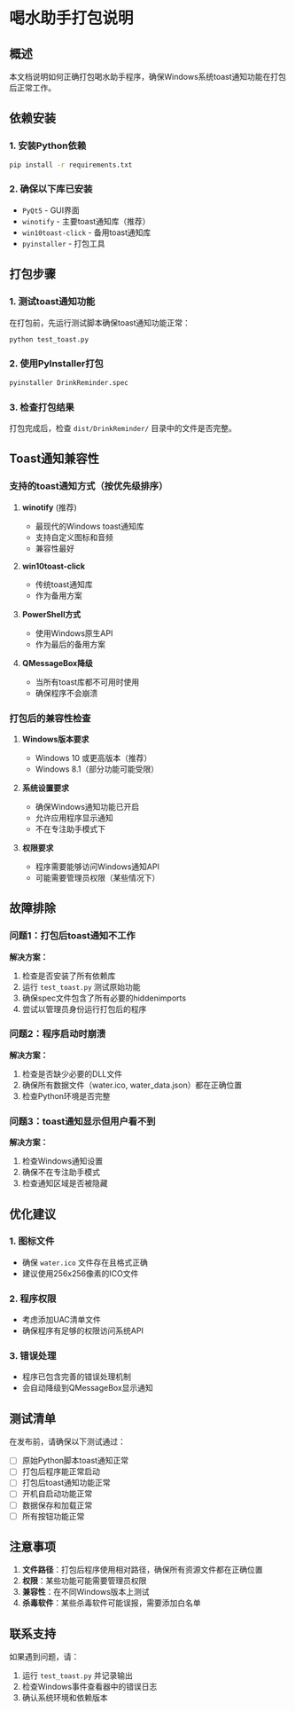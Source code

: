 # 喝水助手打包说明

## 概述
本文档说明如何正确打包喝水助手程序，确保Windows系统toast通知功能在打包后正常工作。

## 依赖安装

### 1. 安装Python依赖
```bash
pip install -r requirements.txt
```

### 2. 确保以下库已安装
- `PyQt5` - GUI界面
- `winotify` - 主要toast通知库（推荐）
- `win10toast-click` - 备用toast通知库
- `pyinstaller` - 打包工具

## 打包步骤

### 1. 测试toast通知功能
在打包前，先运行测试脚本确保toast通知功能正常：
```bash
python test_toast.py
```

### 2. 使用PyInstaller打包
```bash
pyinstaller DrinkReminder.spec
```

### 3. 检查打包结果
打包完成后，检查 `dist/DrinkReminder/` 目录中的文件是否完整。

## Toast通知兼容性

### 支持的toast通知方式（按优先级排序）

1. **winotify** (推荐)
   - 最现代的Windows toast通知库
   - 支持自定义图标和音频
   - 兼容性最好

2. **win10toast-click**
   - 传统toast通知库
   - 作为备用方案

3. **PowerShell方式**
   - 使用Windows原生API
   - 作为最后的备用方案

4. **QMessageBox降级**
   - 当所有toast库都不可用时使用
   - 确保程序不会崩溃

### 打包后的兼容性检查

1. **Windows版本要求**
   - Windows 10 或更高版本（推荐）
   - Windows 8.1（部分功能可能受限）

2. **系统设置要求**
   - 确保Windows通知功能已开启
   - 允许应用程序显示通知
   - 不在专注助手模式下

3. **权限要求**
   - 程序需要能够访问Windows通知API
   - 可能需要管理员权限（某些情况下）

## 故障排除

### 问题1：打包后toast通知不工作
**解决方案：**
1. 检查是否安装了所有依赖库
2. 运行 `test_toast.py` 测试原始功能
3. 确保spec文件包含了所有必要的hiddenimports
4. 尝试以管理员身份运行打包后的程序

### 问题2：程序启动时崩溃
**解决方案：**
1. 检查是否缺少必要的DLL文件
2. 确保所有数据文件（water.ico, water_data.json）都在正确位置
3. 检查Python环境是否完整

### 问题3：toast通知显示但用户看不到
**解决方案：**
1. 检查Windows通知设置
2. 确保不在专注助手模式
3. 检查通知区域是否被隐藏

## 优化建议

### 1. 图标文件
- 确保 `water.ico` 文件存在且格式正确
- 建议使用256x256像素的ICO文件

### 2. 程序权限
- 考虑添加UAC清单文件
- 确保程序有足够的权限访问系统API

### 3. 错误处理
- 程序已包含完善的错误处理机制
- 会自动降级到QMessageBox显示通知

## 测试清单

在发布前，请确保以下测试通过：

- [ ] 原始Python脚本toast通知正常
- [ ] 打包后程序能正常启动
- [ ] 打包后toast通知功能正常
- [ ] 开机自启动功能正常
- [ ] 数据保存和加载正常
- [ ] 所有按钮功能正常

## 注意事项

1. **文件路径**：打包后程序使用相对路径，确保所有资源文件都在正确位置
2. **权限**：某些功能可能需要管理员权限
3. **兼容性**：在不同Windows版本上测试
4. **杀毒软件**：某些杀毒软件可能误报，需要添加白名单

## 联系支持

如果遇到问题，请：
1. 运行 `test_toast.py` 并记录输出
2. 检查Windows事件查看器中的错误日志
3. 确认系统环境和依赖版本 